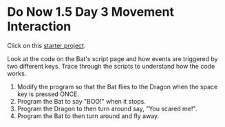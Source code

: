 # Do Now 1.5 Day 3 Movement Interaction

Click on this [starter project](http://snap.berkeley.edu/snapsource/snap.html#present:Username=whuangpha&ProjectName=160201%20Do%20Now%20Bat%20and%20Dragon).

Look at the code on the Bat's script page and how events are triggered by two different keys. Trace through the scripts to understand how the code works.

1. Modify the program so that the Bat flies to the Dragon when the space key is pressed ONCE.
2. Program the Bat to say "BOO!" when it stops.
3. Program the Dragon to then turn around say, "You scared me!".
4. Program the Bat to then turn around and fly away.
